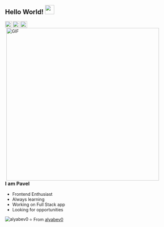 ## Hello World! <img src="https://raw.githubusercontent.com/iampavangandhi/iampavangandhi/master/gifs/Hi.gif" width="30px"></h2>

<a href="https://linkedin.com/in/pavel-alyabev-28188a228/">
  <img align="left" alt="Ajay's Linkdein" width="22px" src="https://cdn.jsdelivr.net/npm/simple-icons@v3/icons/linkedin.svg" />
</a>
<a href="https://github.com/alyabev0">
  <img align="left" alt="Ajay's Github" width="22px" src="https://cdn.jsdelivr.net/npm/simple-icons@v3/icons/github.svg" />
</a>
<a href="mailto:alyabev1998@gmail.com">
  <img align="left" alt="Ajay's Kaggle" width="22px" src="https://cdn.jsdelivr.net/npm/simple-icons@3.13.0/icons/gmail.svg" />
</a>
<br />
<img align="right" alt="GIF" width="500px" src="https://media.giphy.com/media/QHE5gWI0QjqF2/giphy.gif" />

### I am Pavel
- Frontend Enthusiast
- Always learning
- Working on Full Stack app
- Looking for opportunities
<p><img align="left" src="https://github-readme-stats.vercel.app/api/top-langs?username=alyabev0&show_icons=true&locale=en&layout=compact" alt="alyabev0" /></p>

⭐️ From [alyabev0](https://github.com/alyabev0)
